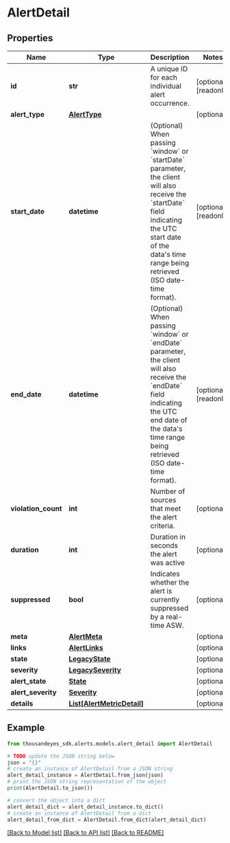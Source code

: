 # AlertDetail


## Properties

Name | Type | Description | Notes
------------ | ------------- | ------------- | -------------
**id** | **str** | A unique ID for each individual alert occurrence. | [optional] [readonly] 
**alert_type** | [**AlertType**](AlertType.md) |  | [optional] 
**start_date** | **datetime** | (Optional) When passing &#x60;window&#x60; or &#x60;startDate&#x60; parameter,  the client will also receive the &#x60;startDate&#x60; field indicating the UTC start date of the data&#39;s time range being retrieved  (ISO date-time format). | [optional] [readonly] 
**end_date** | **datetime** | (Optional) When passing &#x60;window&#x60; or &#x60;endDate&#x60; parameter,  the client will also receive the &#x60;endDate&#x60; field indicating the UTC end date of the data&#39;s time range being retrieved  (ISO date-time format). | [optional] [readonly] 
**violation_count** | **int** | Number of sources that meet the alert criteria. | [optional] 
**duration** | **int** | Duration in seconds the alert was active | [optional] 
**suppressed** | **bool** | Indicates whether the alert is currently suppressed by a real-time ASW. | [optional] 
**meta** | [**AlertMeta**](AlertMeta.md) |  | [optional] 
**links** | [**AlertLinks**](AlertLinks.md) |  | [optional] 
**state** | [**LegacyState**](LegacyState.md) |  | [optional] 
**severity** | [**LegacySeverity**](LegacySeverity.md) |  | [optional] 
**alert_state** | [**State**](State.md) |  | [optional] 
**alert_severity** | [**Severity**](Severity.md) |  | [optional] 
**details** | [**List[AlertMetricDetail]**](AlertMetricDetail.md) |  | [optional] 

## Example

```python
from thousandeyes_sdk.alerts.models.alert_detail import AlertDetail

# TODO update the JSON string below
json = "{}"
# create an instance of AlertDetail from a JSON string
alert_detail_instance = AlertDetail.from_json(json)
# print the JSON string representation of the object
print(AlertDetail.to_json())

# convert the object into a dict
alert_detail_dict = alert_detail_instance.to_dict()
# create an instance of AlertDetail from a dict
alert_detail_from_dict = AlertDetail.from_dict(alert_detail_dict)
```
[[Back to Model list]](../README.md#documentation-for-models) [[Back to API list]](../README.md#documentation-for-api-endpoints) [[Back to README]](../README.md)



